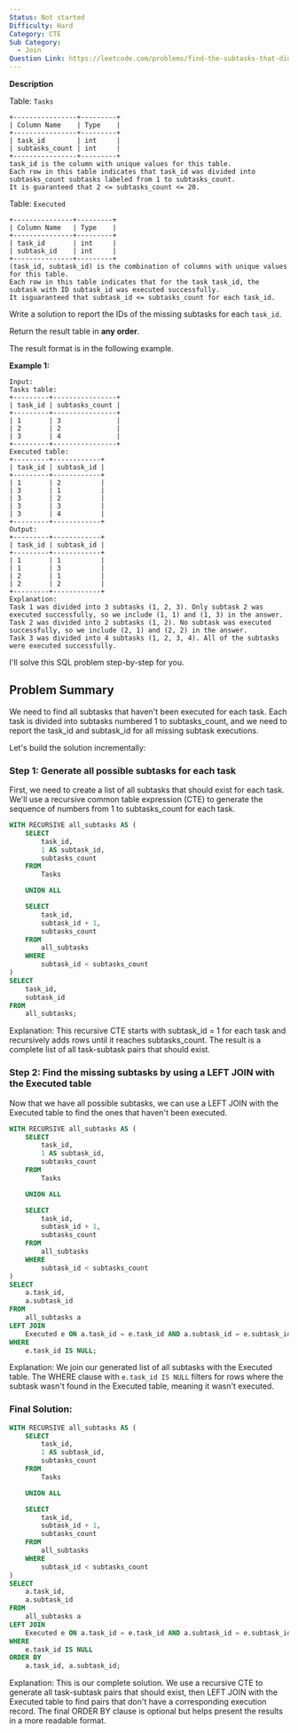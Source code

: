 ```yaml
---
Status: Not started
Difficulty: Hard
Category: CTE
Sub Category:
  - Join
Question Link: https://leetcode.com/problems/find-the-subtasks-that-did-not-execute
---
```

**Description**

Table: `Tasks`

```Plain
+----------------+---------+
| Column Name    | Type    |
+----------------+---------+
| task_id        | int     |
| subtasks_count | int     |
+----------------+---------+
task_id is the column with unique values for this table.
Each row in this table indicates that task_id was divided into subtasks_count subtasks labeled from 1 to subtasks_count.
It is guaranteed that 2 <= subtasks_count <= 20.
```

Table: `Executed`

```Plain
+---------------+---------+
| Column Name   | Type    |
+---------------+---------+
| task_id       | int     |
| subtask_id    | int     |
+---------------+---------+
(task_id, subtask_id) is the combination of columns with unique values for this table.
Each row in this table indicates that for the task task_id, the subtask with ID subtask_id was executed successfully.
It isguaranteed that subtask_id <= subtasks_count for each task_id.
```

Write a solution to report the IDs of the missing subtasks for each `task_id`.

Return the result table in **any order**.

The result format is in the following example.

**Example 1:**

```Plain
Input:
Tasks table:
+---------+----------------+
| task_id | subtasks_count |
+---------+----------------+
| 1       | 3              |
| 2       | 2              |
| 3       | 4              |
+---------+----------------+
Executed table:
+---------+------------+
| task_id | subtask_id |
+---------+------------+
| 1       | 2          |
| 3       | 1          |
| 3       | 2          |
| 3       | 3          |
| 3       | 4          |
+---------+------------+
Output:
+---------+------------+
| task_id | subtask_id |
+---------+------------+
| 1       | 1          |
| 1       | 3          |
| 2       | 1          |
| 2       | 2          |
+---------+------------+
Explanation:
Task 1 was divided into 3 subtasks (1, 2, 3). Only subtask 2 was executed successfully, so we include (1, 1) and (1, 3) in the answer.
Task 2 was divided into 2 subtasks (1, 2). No subtask was executed successfully, so we include (2, 1) and (2, 2) in the answer.
Task 3 was divided into 4 subtasks (1, 2, 3, 4). All of the subtasks were executed successfully.
```

I'll solve this SQL problem step-by-step for you.

## Problem Summary

We need to find all subtasks that haven't been executed for each task. Each task is divided into subtasks numbered 1 to subtasks_count, and we need to report the task_id and subtask_id for all missing subtask executions.

Let's build the solution incrementally:

### Step 1: Generate all possible subtasks for each task

First, we need to create a list of all subtasks that should exist for each task. We'll use a recursive common table expression (CTE) to generate the sequence of numbers from 1 to subtasks_count for each task.

```SQL
WITH RECURSIVE all_subtasks AS (
    SELECT
        task_id,
        1 AS subtask_id,
        subtasks_count
    FROM
        Tasks

    UNION ALL

    SELECT
        task_id,
        subtask_id + 1,
        subtasks_count
    FROM
        all_subtasks
    WHERE
        subtask_id < subtasks_count
)
SELECT
    task_id,
    subtask_id
FROM
    all_subtasks;
```

Explanation: This recursive CTE starts with subtask_id = 1 for each task and recursively adds rows until it reaches subtasks_count. The result is a complete list of all task-subtask pairs that should exist.

### Step 2: Find the missing subtasks by using a LEFT JOIN with the Executed table

Now that we have all possible subtasks, we can use a LEFT JOIN with the Executed table to find the ones that haven't been executed.

```SQL
WITH RECURSIVE all_subtasks AS (
    SELECT
        task_id,
        1 AS subtask_id,
        subtasks_count
    FROM
        Tasks

    UNION ALL

    SELECT
        task_id,
        subtask_id + 1,
        subtasks_count
    FROM
        all_subtasks
    WHERE
        subtask_id < subtasks_count
)
SELECT
    a.task_id,
    a.subtask_id
FROM
    all_subtasks a
LEFT JOIN
    Executed e ON a.task_id = e.task_id AND a.subtask_id = e.subtask_id
WHERE
    e.task_id IS NULL;
```

Explanation: We join our generated list of all subtasks with the Executed table. The WHERE clause with `e.task_id IS NULL` filters for rows where the subtask wasn't found in the Executed table, meaning it wasn't executed.

### Final Solution:

```SQL
WITH RECURSIVE all_subtasks AS (
    SELECT
        task_id,
        1 AS subtask_id,
        subtasks_count
    FROM
        Tasks

    UNION ALL

    SELECT
        task_id,
        subtask_id + 1,
        subtasks_count
    FROM
        all_subtasks
    WHERE
        subtask_id < subtasks_count
)
SELECT
    a.task_id,
    a.subtask_id
FROM
    all_subtasks a
LEFT JOIN
    Executed e ON a.task_id = e.task_id AND a.subtask_id = e.subtask_id
WHERE
    e.task_id IS NULL
ORDER BY
    a.task_id, a.subtask_id;
```

Explanation: This is our complete solution. We use a recursive CTE to generate all task-subtask pairs that should exist, then LEFT JOIN with the Executed table to find pairs that don't have a corresponding execution record. The final ORDER BY clause is optional but helps present the results in a more readable format.